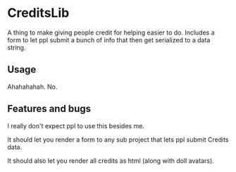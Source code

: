 # CreditsLib

A thing to make giving people credit for helping easier to do. Includes a form to let ppl submit a bunch of info that then get serialized to a data string.

## Usage

Ahahahahah. No.

## Features and bugs

I really don't expect ppl to use this besides me.

It should let you render a form to any sub project that lets ppl submit Credits data.

It should also let you render all credits as html (along with doll avatars).
